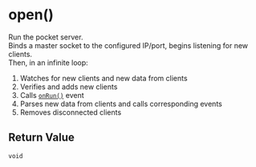 # open()
Run the pocket server.  
Binds a master socket to the configured IP/port, begins listening for new clients.  
Then, in an infinite loop:
  1. Watches for new clients and new data from clients
  2. Verifies and adds new clients
  3. Calls [`onRun()`](#dl-php-onRun) event
  4. Parses new data from clients and calls corresponding events
  5. Removes disconnected clients

## Return Value
`void`
